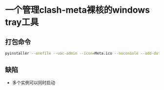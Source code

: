 # 一个管理clash-meta裸核的windows tray工具

## 打包命令
```bash
pyinstaller --onefile --uac-admin --icon=Meta.ico --noconsole --add-data "Meta.ico;."  clash-tray.py
```

## 缺陷
- 多个实例可以同时启动